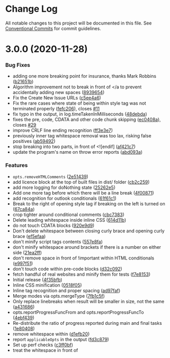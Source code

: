 # Change Log

All notable changes to this project will be documented in this file.
See [Conventional Commits](https://conventionalcommits.org) for commit guidelines.

# 3.0.0 (2020-11-28)


### Bug Fixes

* adding one more breaking point for insurance, thanks Mark Robbins ([b21651b](https://git.sr.ht/~royston/codsen/commits/b21651b6492aec418e0845e91d89d3f0a492041b))
* Algorithm improvement not to break in front of </a to prevent accidentally adding new spaces ([8939654](https://git.sr.ht/~royston/codsen/commits/8939654fa57c37f7082dc8d6ad94c637ba14a9f1))
* Fix the Create New Issue URLs ([c5ee4a6](https://git.sr.ht/~royston/codsen/commits/c5ee4a61e9436099b0e20d20bca043c1b2c93f55))
* Fix the rare cases where state of being within style tag was not terminated properly ([fefc206](https://git.sr.ht/~royston/codsen/commits/fefc206fa012749f67b1f337d45c998fa92bcd94)), closes [#11](https://git.sr.ht/~royston/codsen/issues/11)
* fix typo in the output, in log.timeTakenInMilliseconds ([48debda](https://git.sr.ht/~royston/codsen/commits/48debda98858aa83d6f7df4a3b7f85895756d67e))
* fixes the pre, code, CDATA and other code chunk skipping ([ec0408a](https://git.sr.ht/~royston/codsen/commits/ec0408afee0b1a09cd711549cab6fefdc55efde8)), closes [#29](https://git.sr.ht/~royston/codsen/issues/29)
* improve CRLF line ending recognition ([ff3e3e7](https://git.sr.ht/~royston/codsen/commits/ff3e3e7d7943a52e2339fb78e0cbd4677b72a11a))
* previously inner tag whitespace removal was too lax, risking false positives ([ab59492](https://git.sr.ht/~royston/codsen/commits/ab5949273c20131174356160eabbe7ad6936c63d))
* stop breaking <!--<![endif]--> into two parts, in front of <![endif] ([af421c7](https://git.sr.ht/~royston/codsen/commits/af421c7548e58593fc9d2ec158baf42b84fdbe81))
* update the program's name on throw error reports ([abd093a](https://git.sr.ht/~royston/codsen/commits/abd093aa14c0e4efda20df33cb35c7fa3d8b58d2))


### Features

* `opts.removeHTMLComments` ([2e51439](https://git.sr.ht/~royston/codsen/commits/2e514393a3d25c9ebcc858435598964a1171f7d0))
* add licence block at the top of built files in dist/ folder ([cb2c259](https://git.sr.ht/~royston/codsen/commits/cb2c259a3cf3e925fa269f5d38b033bb87e6a22e))
* add more logging for doNothing state ([25262e5](https://git.sr.ht/~royston/codsen/commits/25262e5b75be7abe8e68e0cc245beceb6efd03f9))
* Add one more tag before which there will be a line break ([4f00871](https://git.sr.ht/~royston/codsen/commits/4f008715dcc2de7b2b52b67ce2e27728d5ffec37))
* add recognition for outlook conditionals ([61f61c1](https://git.sr.ht/~royston/codsen/commits/61f61c1ec5769e27f2ddd9a7d849a3b65c75d5d8))
* Break to the right of opening style tag if breaking on the left is turned on ([67ca84a](https://git.sr.ht/~royston/codsen/commits/67ca84a2b5335cd203d3390e65c980ef41b1fccf))
* crop tighter around conditional comments ([cbc7383](https://git.sr.ht/~royston/codsen/commits/cbc7383b702607e0b889d578433d78c838596b9f))
* Delete leading whitespace inside inline CSS ([614d11b](https://git.sr.ht/~royston/codsen/commits/614d11b0898d7d7f2087bff308e0e1061c95e3d6))
* do not touch CDATA blocks ([920e9d9](https://git.sr.ht/~royston/codsen/commits/920e9d9c677c7efa6397c219836e3b4dc327a55e))
* Don't delete whitespace between closing curly brace and opening curly brace ([ef5efaa](https://git.sr.ht/~royston/codsen/commits/ef5efaafdab2bd8ede74bed8a240eaa4df1a6f65))
* don't minify script tags contents ([557e8fa](https://git.sr.ht/~royston/codsen/commits/557e8fa23268ae471a99902a9921c495a57472a4))
* don't minify whitespace around brackets if there is a number on either side ([21ea2ff](https://git.sr.ht/~royston/codsen/commits/21ea2ff7e79360c94b69e93fbfae4f3b0493e079))
* don't remove space in front of !important within HTML conditionals ([e997f51](https://git.sr.ht/~royston/codsen/commits/e997f51d07e2586c00ff64c1543884935b1f2977))
* don't touch code within pre-code blocks ([d32c092](https://git.sr.ht/~royston/codsen/commits/d32c092f37e5a374dde461441098cf317658129a))
* fetch handful of real websites and minify them for tests ([f7e8153](https://git.sr.ht/~royston/codsen/commits/f7e8153416ccbbd213a5a9f3f4016caad44d69db))
* Initial release ([4f35bfb](https://git.sr.ht/~royston/codsen/commits/4f35bfb167e54b1a0e5e8f01871293b262c67a76))
* Inline CSS minification ([0518f05](https://git.sr.ht/~royston/codsen/commits/0518f05f279970a92b95c71fa316166753c36412))
* Inline tag recognition and proper spacing ([ad97faf](https://git.sr.ht/~royston/codsen/commits/ad97faff38266c3b0d1d00a484c4233915d8c286))
* Merge modes via opts.mergeType ([7fb1c5f](https://git.sr.ht/~royston/codsen/commits/7fb1c5f319aa41ea54c68eed004ab2dfdc7425bf))
* Only replace linebreaks when result will be smaller in size, not the same ([a431686](https://git.sr.ht/~royston/codsen/commits/a431686abbc9d754d03a1caf511ce2799604772e))
* opts.reportProgressFuncFrom and opts.reportProgressFuncTo ([4ebf439](https://git.sr.ht/~royston/codsen/commits/4ebf4393df3e1b609a71dfc0601585b6cb9c14ed))
* Re-distribute the ratio of progress reported during main and final tasks ([1e80408](https://git.sr.ht/~royston/codsen/commits/1e80408158a8623cd342cbf759664ed4ccf0b474))
* remove whitespace within <script> blocks, in front of </script> ([d1efb20](https://git.sr.ht/~royston/codsen/commits/d1efb207ff241528a7f27db7d9ff79f8de5c6463))
* report `applicableOpts` in the output ([fd3c879](https://git.sr.ht/~royston/codsen/commits/fd3c8799d299b65ecdd090d964174fe7bd028f22))
* Set up perf checks ([c3ff0bf](https://git.sr.ht/~royston/codsen/commits/c3ff0bffc95bfb6bba626bcf68af26066c320fa2))
* treat the whitespace in front of <script> ([75d85dc](https://git.sr.ht/~royston/codsen/commits/75d85dc968fb1cbd9bdaf5eac36b5c481f334fa2))
* WIP - only 4 failing - minding the inline tags ([7275e38](https://git.sr.ht/~royston/codsen/commits/7275e38cd92cfd89b429ee0a8a1d19f2a88ff2cc))


### BREAKING CHANGES

* in output, log.timeTakenInMiliseconds is now called log.timeTakenInMilliseconds
(two l's)
* Second input argument, progressFn, was moved into opts.progressFn and opts was
placed into second input argument instead





## 2.0.5 (2020-09-15)

### Bug Fixes

- improve CRLF line ending recognition ([ff3e3e7](https://gitlab.com/codsen/codsen/commit/ff3e3e7d7943a52e2339fb78e0cbd4677b72a11a))

## 2.0.0 (2020-07-04)

### Bug Fixes

- fix typo in the output, in log.timeTakenInMilliseconds ([48debda](https://gitlab.com/codsen/codsen/commit/48debda98858aa83d6f7df4a3b7f85895756d67e))

### Features

- `opts.removeHTMLComments` ([2e51439](https://gitlab.com/codsen/codsen/commit/2e514393a3d25c9ebcc858435598964a1171f7d0))
- add recognition for outlook conditionals ([61f61c1](https://gitlab.com/codsen/codsen/commit/61f61c1ec5769e27f2ddd9a7d849a3b65c75d5d8))
- crop tighter around conditional comments ([cbc7383](https://gitlab.com/codsen/codsen/commit/cbc7383b702607e0b889d578433d78c838596b9f))
- report `applicableOpts` in the output ([fd3c879](https://gitlab.com/codsen/codsen/commit/fd3c8799d299b65ecdd090d964174fe7bd028f22))

### BREAKING CHANGES

- in output, log.timeTakenInMiliseconds is now called log.timeTakenInMilliseconds
  (two l's)

## 2.0.0

- renamed output `log.timeTakenInMiliseconds` to `log.timeTakenInMilliseconds` (was a typo)
- output returns `applicableOpts` - handy in UI's, to show only applicable options. Not all options can be "applicable" or not so this list contains only some of available options, not all.

## 1.9.35 (2020-05-24)

### Bug Fixes

- fixes the pre, code, CDATA and other code chunk skipping ([ec0408a](https://gitlab.com/codsen/codsen/commit/ec0408afee0b1a09cd711549cab6fefdc55efde8)), closes [#29](https://gitlab.com/codsen/codsen/issues/29)

## 1.9.0 (2019-09-14)

### Features

- don't remove space in front of !important within HTML conditionals ([e997f51](https://gitlab.com/codsen/codsen/commit/e997f51))

Davide Riva reported on emailgeeks slack that space in front of `!important` should not be removed, for example:

```html
<!--[if lte mso 11]>
  <style type="text/css">
    .class {
      width: 100% !important;
    }
  </style>
<![endif]-->
```

That's now implemented.

## 1.8.5 (2019-09-04)

### Bug Fixes

- stop breaking `<!--<![endif]-->` into two parts, in front of `<![endif]` ([af421c7](https://gitlab.com/codsen/codsen/commit/af421c7))

## 1.8.3 (2019-08-24)

### Bug Fixes

- adding one more breaking point for insurance, thanks Mark Robbins ([b21651b](https://gitlab.com/codsen/codsen/commit/b21651b))

## 1.8.0 (2019-08-08)

### Bug Fixes

- previously inner tag whitespace removal was too lax, risking false positives ([ab59492](https://gitlab.com/codsen/codsen/commit/ab59492))
- update the program's name on throw error reports ([abd093a](https://gitlab.com/codsen/codsen/commit/abd093a))

### Features

- don't minify whitespace around brackets if there is a number on either side ([21ea2ff](https://gitlab.com/codsen/codsen/commit/21ea2ff))

## 1.7.0 (2019-07-24)

### Features

- Don't delete whitespace between closing curly brace and opening curly brace ([ef5efaa](https://gitlab.com/codsen/codsen/commit/ef5efaa))

## 1.6.0 (2019-07-15)

### Bug Fixes

- Fix the rare cases where state of being within style tag was not terminated properly ([fefc206](https://gitlab.com/codsen/codsen/commit/fefc206)), closes [#11](https://gitlab.com/codsen/codsen/issues/11)

### Features

- Inline tag recognition and proper spacing ([ad97faf](https://gitlab.com/codsen/codsen/commit/ad97faf))

## 1.5.0 (2019-06-29)

### Features

- Set up perf checks ([c3ff0bf](https://gitlab.com/codsen/codsen/commit/c3ff0bf))

## 1.4.0 (2019-06-21)

### Features

- Break to the right of opening style tag if breaking on the left is turned on ([67ca84a](https://gitlab.com/codsen/codsen/commit/67ca84a))

## 1.3.0 (2019-06-18)

### Features

- opts.reportProgressFuncFrom and opts.reportProgressFuncTo ([4ebf439](https://gitlab.com/codsen/codsen/commit/4ebf439))
- Re-distribute the ratio of progress reported during main and final tasks ([1e80408](https://gitlab.com/codsen/codsen/commit/1e80408))

## 1.2.0 (2019-06-01)

### Features

- Delete leading whitespace inside inline CSS ([614d11b](https://gitlab.com/codsen/codsen/commit/614d11b))

## 1.1.0 (2019-06-01)

### Features

- Inline CSS minification ([0518f05](https://gitlab.com/codsen/codsen/commit/0518f05))
- Only replace linebreaks when result will be smaller in size, not the same ([a431686](https://gitlab.com/codsen/codsen/commit/a431686))

## 1.0.11 (2019-04-06)

### Bug Fixes

- Algorithm improvement not to break in front of `</a>` to prevent accidentally adding new spaces ([8939654](https://gitlab.com/codsen/codsen/commit/8939654))

## 0.8.0 (2019-01-20)

- ✨ Various documentation and setup tweaks after we migrated to monorepo
- ✨ Setup refresh: updated dependencies and all config files using automated tools

## 0.7.0 (2019-01-11)

- ✨ Add one more tag before which there will be a line break ([4f00871](https://gitlab.com/codsen/codsen/tree/master/packages/html-crush/commits/4f00871))

## 0.6.0 (2018-12-26)

- ✨ Add licence block at the top of built files in dist/ folder ([cb2c259](https://gitlab.com/codsen/codsen/tree/master/packages/html-crush/commits/cb2c259))
- ✨ Add more logging for doNothing state ([25262e5](https://gitlab.com/codsen/codsen/tree/master/packages/html-crush/commits/25262e5))
- ✨ Do not touch CDATA blocks ([920e9d9](https://gitlab.com/codsen/codsen/tree/master/packages/html-crush/commits/920e9d9))
- ✨ Don't minify script tags contents ([557e8fa](https://gitlab.com/codsen/codsen/tree/master/packages/html-crush/commits/557e8fa))
- ✨ Don't touch code within pre-code blocks ([d32c092](https://gitlab.com/codsen/codsen/tree/master/packages/html-crush/commits/d32c092))
- ✨ Fetch a handful of real websites and minify them for tests ([f7e8153](https://gitlab.com/codsen/codsen/tree/master/packages/html-crush/commits/f7e8153))
- ✨ Remove whitespace within `<script>` blocks, in front of `</script>` ([d1efb20](https://gitlab.com/codsen/codsen/tree/master/packages/html-crush/commits/d1efb20))
- ✨ Treat the whitespace in front of `<script>` ([75d85dc](https://gitlab.com/codsen/codsen/tree/master/packages/html-crush/commits/75d85dc))

## 0.5.0 (2018-12-14)

- ✨ Added licence banner at the top of each built file (all files in `dist/` folder)
- ✨ Improved readme file

## 0.4.0 (2018-12-13)

- ✨ Delete whitespace within `<script>` tag, before closing `</script>`.
- ✨ Added unit tests minifying a handful of real-world websites. If URL fetch succeeds and source HTML is a string and not an empty-one, we minify with couple settings and measure, are results less than or equal to the original sources.

## 0.3.0 (2018-12-12)

- ✨ Improvements to whitespace control in front of `<script>` tag when some options are on.

## 0.2.0 (2018-12-11)

- ✨ Program will not touch:
  - CDATA blocks
  - `<pre><code>...</code></pre>` blocks
  - `<script>` tag contents

## 0.1.0 (2018-12-10)

- ✨ First public release
